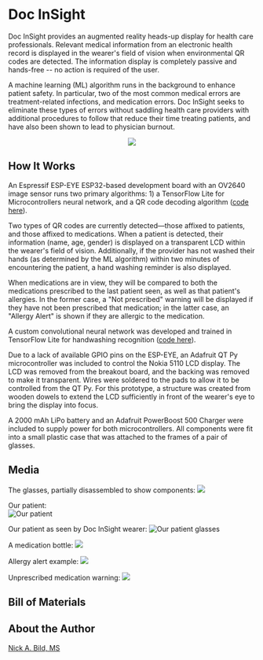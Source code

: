 # Doc InSight

Doc InSight provides an augmented reality heads-up display for health care professionals. Relevant medical information from an electronic health record is displayed in the wearer's field of vision when environmental QR codes are detected. The information display is completely passive and hands-free -- no action is required of the user.  

A machine learning (ML) algorithm runs in the background to enhance patient safety.  In particular, two of the most common medical errors are treatment-related infections, and medication errors.  Doc InSight seeks to eliminate these types of errors without saddling health care providers with additional procedures to follow that reduce their time treating patients, and have also been shown to lead to physician burnout.

<p align="center">
<img src="https://raw.githubusercontent.com/nickbild/doc_insight_v2/main/media/patient_2_sm_crop.jpg">
</p>

## How It Works

An Espressif ESP-EYE ESP32-based development board with an OV2640 image sensor runs two primary algorithms: 1) a TensorFlow Lite for Microcontrollers neural network, and a QR code decoding algorithm ([code here](https://github.com/nickbild/doc_insight_v2/tree/main/main)).

Two types of QR codes are currently detected—those affixed to patients, and those affixed to medications.  When a patient is detected, their information (name, age, gender) is displayed on a transparent LCD within the wearer's field of vision.  Additionally, if the provider has not washed their hands (as determined by the ML algorithm) within two minutes of encountering the patient, a hand washing reminder is also displayed.

When medications are in view, they will be compared to both the medications prescribed to the last patient seen, as well as that patient's allergies.  In the former case, a "Not prescribed" warning will be displayed if they have not been prescribed that medication; in the latter case, an "Allergy Alert" is shown if they are allergic to the medication.

A custom convolutional neural network was developed and trained in TensorFlow Lite for handwashing recognition ([code here](https://github.com/nickbild/doc_insight_v2/tree/main/train)).

Due to a lack of available GPIO pins on the ESP-EYE, an Adafruit QT Py microcontroller was included to control the Nokia 5110 LCD display.  The LCD was removed from the breakout board, and the backing was removed to make it transparent.  Wires were soldered to the pads to allow it to be controlled from the QT Py.  For this prototype, a structure was created from wooden dowels to extend the LCD sufficiently in front of the wearer's eye to bring the display into focus.

A 2000 mAh LiPo battery and an Adafruit PowerBoost 500 Charger were included to supply power for both microcontrollers.  All components were fit into a small plastic case that was attached to the frames of a pair of glasses.

## Media

The glasses, partially disassembled to show components:
![](https://raw.githubusercontent.com/nickbild/doc_insight_v2/main/media/top_opened_sm_annotate.jpg)

Our patient:<br/>
![Our patient](https://raw.githubusercontent.com/nickbild/doc_insight_v2/main/media/patient_alone_sm_annotate.jpg)

Our patient as seen by Doc InSight wearer:
![Our patient glasses](https://raw.githubusercontent.com/nickbild/doc_insight_v2/main/media/patient_2_sm_crop.jpg)

A medication bottle:
![](https://raw.githubusercontent.com/nickbild/doc_insight_v2/main/media/bottle_alone_sm.jpg)

Allergy alert example:
![](https://raw.githubusercontent.com/nickbild/doc_insight_v2/main/media/allergy_alert_sm.jpg)

Unprescribed medication warning:
![](https://raw.githubusercontent.com/nickbild/doc_insight_v2/main/media/not_prescribed_sm.jpg)


## Bill of Materials

## About the Author

[Nick A. Bild, MS](https://nickbild79.firebaseapp.com/#!/)
